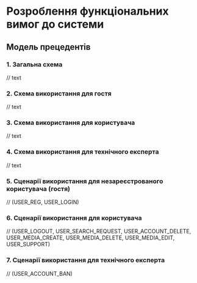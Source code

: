 # Розроблення функціональних вимог до системи

## Модель прецедентів

### 1. Загальна схема
// text
### 2. Схема використання для гостя
// text 
### 3. Схема використання для користувача
// text 
### 4. Схема використання для технічного експерта
// text
### 5. Сценарії використання для незареєстрованого користувача (гостя)
// (USER_REG, USER_LOGIN)
### 6. Сценарії використання для користувача 
// (USER_LOGOUT, USER_SEARCH_REQUEST, USER_ACCOUNT_DELETE, USER_MEDIA_CREATE, USER_MEDIA_DELETE, USER_MEDIA_EDIT, USER_SUPPORT)
### 7. Сценарії використання для технічного експерта
// (USER_ACCOUNT_BAN)

